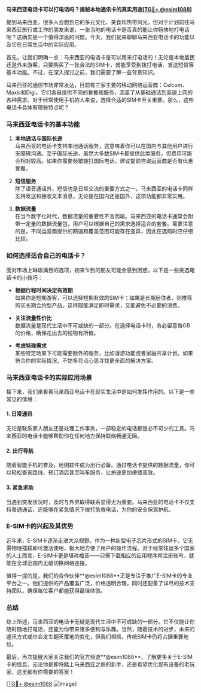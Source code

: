 **马来西亚电话卡可以打电话吗？揭秘本地通讯卡的真实用途[[TG💪+ @esim1088](https://t.me/s/esim1088)]**

提到马来西亚，很多人会想到它的多元文化、美食和热带风光。但对于计划前往马来西亚旅行或工作的朋友来说，一张当地的电话卡是否真的能让你畅快地打电话呢？这确实是一个值得深思的问题。今天，我们就来聊聊马来西亚电话卡的功能以及它在日常生活中的实际应用。

首先，让我们明确一点：马来西亚的电话卡是可以用来打电话的！无论是本地居民还是外来游客，只要购买了一张合法的SIM卡，就能享受到拨打电话、发送短信等基本功能。不过，在深入探讨之前，我们需要了解一些背景知识。

马来西亚的通信市场非常发达，目前有三家主要的移动网络运营商：Celcom、Maxis和Digi。它们各自提供不同的套餐和服务，涵盖了从基础通话到高速上网的各种需求。对于经常使用手机的人来说，选择合适的SIM卡至关重要。那么，这些电话卡具体有哪些特点呢？

### **马来西亚电话卡的基本功能**

1. **本地通话与国际长途**  
   马来西亚的电话卡支持本地通话服务，这意味着你可以在国内与其他用户进行无障碍沟通。至于国际长途，虽然大多数SIM卡都提供此类服务，但费用可能会相对较高。如果你需要频繁拨打国际电话，建议提前咨询运营商是否有优惠套餐。

2. **短信服务**  
   除了语音通话外，短信也是日常交流的重要方式之一。马来西亚的电话卡同样支持发送和接收文本消息，无论是在国内还是国外，这项功能都非常实用。

3. **数据流量**  
   在当今数字化时代，数据流量的重要性不言而喻。马来西亚的电话卡通常会附带一定量的数据流量包，用户可以根据自己的需求选择适合的套餐。需要注意的是，不同运营商提供的网速和覆盖范围可能存在差异，因此在选购时应仔细比较。

### **如何选择适合自己的电话卡？**

面对市场上琳琅满目的选项，初来乍到的朋友可能会感到困惑。以下是一些挑选电话卡的小技巧：

- **根据行程时间决定有效期**  
  如果你是短期游客，可以选择短期有效的SIM卡；如果是长期居住者，则推荐购买长期合约型产品。这样既能满足即时需求，又能避免不必要的浪费。

- **关注流量性价比**  
  数据流量是现代生活中不可或缺的一部分。在选择电话卡时，务必留意每GB的价格，确保花出去的钱物有所值。

- **考虑特殊需求**  
  某些特定场景下可能需要额外的服务，比如漫游功能或者家庭共享计划。如果符合你的实际情况，不妨多花点心思寻找更全面的解决方案。

### **马来西亚电话卡的实际应用场景**

接下来，我们来看看马来西亚电话卡在现实生活中是如何发挥作用的。以下是一些常见的情境：

#### **1. 日常通讯**
无论是联系家人朋友还是处理工作事务，一部稳定的电话都是必不可少的工具。马来西亚的电话卡能够帮助你在任何地方保持联络畅通无阻。

#### **2. 出行导航**
随着智能手机的普及，地图软件成为出行必备。通过电话卡提供的数据流量，你可以轻松查询路线、预订酒店甚至叫车服务，让旅途更加便捷高效。

#### **3. 紧急求助**
当遇到突发状况时，及时与外界取得联系显得尤为重要。马来西亚的电话卡不仅支持普通通话，还能够在紧急情况下拨打急救电话，为你的安全保驾护航。

### **E-SIM卡的兴起及其优势**

近年来，E-SIM卡逐渐走进大众视野。作为一种新型电子芯片形式的SIM卡，它无需物理插拔即可激活使用，极大地方便了用户的操作流程。对于经常往返多个国家的人士而言，E-SIM卡更是堪称福音——只需下载相应的应用程序并注册账号，就能在全球范围内无缝切换网络连接。

值得一提的是，我们的合作伙伴**@esim1088**正是专注于推广E-SIM卡的专业平台之一。他们提供的产品覆盖广泛，价格透明合理，同时还配备了详尽的技术支持团队，确保每位客户都能获得最佳体验。

### **总结**

综上所述，马来西亚的电话卡无疑是现代生活中不可或缺的一部分。它不仅能让你随时随地打电话，还能为你带来诸多便利与乐趣。当然，随着技术的进步，未来的通讯方式或许会发生翻天覆地的变化，但我们相信，传统SIM卡仍将占据重要地位。

最后，再次提醒大家关注我们的官方频道**@esim1088**，了解更多关于E-SIM卡的信息。无论你是即将踏上马来西亚之旅的新手，还是希望优化现有设备的老玩家，这里都有你需要的答案！

[[TG💪+ @esim1088](https://t.me/s/esim1088) ![Image](https://i.postimg.cc/4NQfJmqS/Snipaste-2025-05-13-00-14-12.png)]